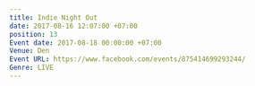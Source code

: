 ```yaml
---
title: Indie Night Out
date: 2017-08-16 12:07:00 +07:00
position: 13
Event date: 2017-08-18 00:00:00 +07:00
Venue: Den
Event URL: https://www.facebook.com/events/875414699293244/
Genre: LIVE
---
```


